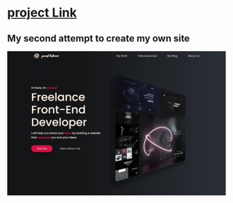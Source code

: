 # [project Link](https://ymhaah.github.io/Example2_hero/)
## My second attempt to create my own site
![](/1637341760204.png)
